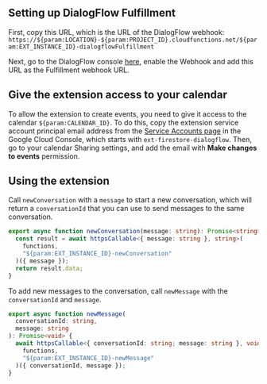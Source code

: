 ## Setting up DialogFlow Fulfillment

First, copy this URL, which is the URL of the DialogFlow webhook: `https://${param:LOCATION}-${param:PROJECT_ID}.cloudfunctions.net/${param:EXT_INSTANCE_ID}-dialogflowFulfillment`

Next, go to the DialogFlow console [here](https://dialogflow.cloud.google.com/#/agent/${param:PROJECT_ID}/fulfillment), enable the Webhook and add this URL as the Fulfillment webhook URL.

## Give the extension access to your calendar

To allow the extension to create events, you need to give it access to the calendar `${param:CALENDAR_ID}`. To do this, copy the extension service account principal email address from the [Service Accounts page](https://console.cloud.google.com/iam-admin/serviceaccounts) in the Google Cloud Console, which starts with `ext-firestore-dialogflow`. Then, go to your calendar Sharing settings, and add the email with **Make changes to events** permission.

## Using the extension

Call `newConversation` with a `message` to start a new conversation, which will return a `conversationId` that you can use to send messages to the same conversation.

```ts
export async function newConversation(message: string): Promise<string> {
  const result = await httpsCallable<{ message: string }, string>(
    functions,
    "${param:EXT_INSTANCE_ID}-newConversation"
  )({ message });
  return result.data;
}
```

To add new messages to the conversation, call `newMessage` with the `conversationId` and `message`.

```ts
export async function newMessage(
  conversationId: string,
  message: string
): Promise<void> {
  await httpsCallable<{ conversationId: string; message: string }, void>(
    functions,
    "${param:EXT_INSTANCE_ID}-newMessage"
  )({ conversationId, message });
}
```

